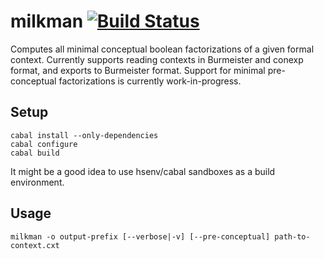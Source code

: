 # milkman [![Build Status](https://travis-ci.org/mmarx/milkman.svg?branch=develop)](https://travis-ci.org/mmarx/milkman)

Computes all minimal conceptual boolean factorizations of a given
formal context.  Currently supports reading contexts in Burmeister and
conexp format, and exports to Burmeister format.  Support for minimal
pre-conceptual factorizations is currently work-in-progress.

## Setup
    cabal install --only-dependencies
    cabal configure
    cabal build

It might be a good idea to use hsenv/cabal sandboxes as a build environment.

## Usage
    milkman -o output-prefix [--verbose|-v] [--pre-conceptual] path-to-context.cxt
